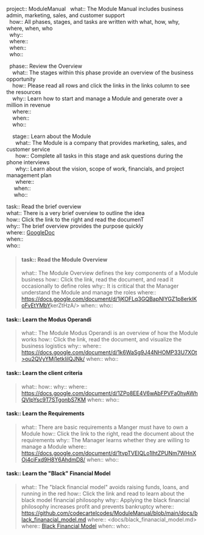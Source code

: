project:: ModuleManual
&nbsp;&nbsp;what:: The Module Manual includes business admin, marketing, sales, and customer support<br>
&nbsp;&nbsp;how:: All phases, stages, and tasks are written with what, how, why, where, when, who <br>
&nbsp;&nbsp;why::<br>
&nbsp;&nbsp;where::<br>
&nbsp;&nbsp;when::<br>
&nbsp;&nbsp;who::<br>

&nbsp;&nbsp;phase:: Review the Overview<br>
&nbsp;&nbsp;&nbsp;&nbsp;what:: The stages within this phase provide an overview of the business opportunity<br>
&nbsp;&nbsp;&nbsp;&nbsp;how:: Please read all rows and click the links in the links column to see the resources<br>
&nbsp;&nbsp;&nbsp;&nbsp;why:: Learn how to start and manage a Module and generate over a million in revenue<br>
&nbsp;&nbsp;&nbsp;&nbsp;where:: <br>
&nbsp;&nbsp;&nbsp;&nbsp;when::<br>
&nbsp;&nbsp;&nbsp;&nbsp;who::<br>

&nbsp;&nbsp;&nbsp;&nbsp;stage:: Learn about the Module<br>
&nbsp;&nbsp;&nbsp;&nbsp;&nbsp;&nbsp;what:: The Module is a company that provides marketing, sales, and customer service<br>
&nbsp;&nbsp;&nbsp;&nbsp;&nbsp;&nbsp;how:: Complete all tasks in this stage and ask questions during the phone interviews<br>
&nbsp;&nbsp;&nbsp;&nbsp;&nbsp;&nbsp;why:: Learn about the vision, scope of work, financials, and project management plan<br>
&nbsp;&nbsp;&nbsp;&nbsp;&nbsp;&nbsp;where:: <br>
&nbsp;&nbsp;&nbsp;&nbsp;&nbsp;when::<br>
&nbsp;&nbsp;&nbsp;&nbsp;&nbsp;who::<br>

task:: Read the brief overview<br>
what:: There is a very brief overview to outline the idea <br>
how:: Click the link to the right and read the documenT<br>
why:: The brief overview provides the purpose quickly<br>
where:: [GoogleDoc](https://docs.google.com/document/d/1sb5Rw64CejTscp4KLafbDIZ5wuzqAtuWnEyn>IjDXRs/)<br>
when::<br>
who::<br>

> #### task:: Read the Module Overview
> what:: The Module Overview defines the key components of a Module business
> how:: Click the link, read the document, and read it occasionally to define roles
> why:: It is critical that the Manager understand the Module and manage the roles
> where:: <https://docs.google.com/document/d/1jKOFLq3GQBapNlYGZ1p8erklKoFvEtYMbY>kerZtHzA/>
> when::
> who::

#### task:: Learn the Modus Operandi
> what:: The Module Modus Operandi is an overview of how the Module works
> how:: Click the link, read the document, and visualize the business logistics
> why::
> where:: https://docs.google.com/document/d/1k6WaSg9J44NHOMP33U7XOt>ou2QVyYMj1etkIilQJNk/
> when::
> who::

#### task:: Learn the client criteria
> what::
> how::
> why::
> where:: https://docs.google.com/document/d/1ZPo8EE4V6wAbFPVFa0hyAWhQVlpYsc9T7STgonbS7KM
> when::
> who::

#### task:: Learn the Requirements
> what:: There are basic requirements a Manger must have to own a Module
> how:: Click the link to the right, read the document about the requirements
> why:: The Manager learns whether they are willing to manage a Module
> where:: https://docs.google.com/document/d/1tvpTVEIQLo1lhtZPUNm7WHnXOj4ciFxd9H8Y6AhdmD8/
> when::
> who::

#### task:: Learn the "Black" Financial Model
> what:: The "black financial model" avoids raising funds, loans, and running in the red
> how:: Click the link and read to learn about the black model financial philosophy
> why:: Applying the black financial philosophy increases profit and prevents bankruptcy
> where:: https://github.com/codecartelcodes/ModuleManual/blob/main/docs/black_finanacial_model.md
> where:: <docs/black_finanacial_model.md>
> where:: [Black Financial Model](docs/black_finanacial_model.md)
> when::
> who::
